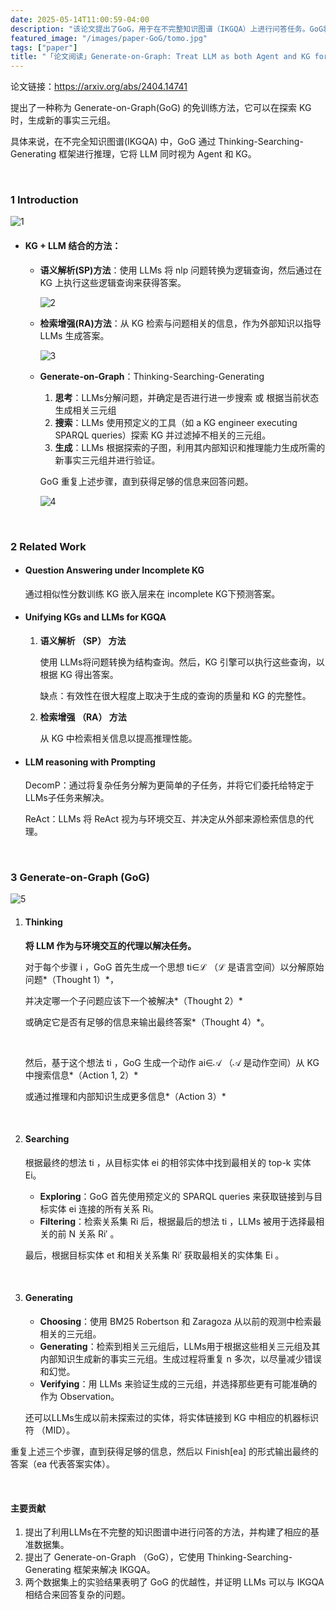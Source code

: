 ```yaml
---
date: 2025-05-14T11:00:59-04:00
description: "该论文提出了GoG，用于在不完整知识图谱（IKGQA）上进行问答任务。GoG将LLM同时作为代理和知识图谱，通过“思考-搜索-生成”框架动态整合外部知识图谱和LLM的内部知识。该方法有效缓解了LLM的知识不足和幻觉问题，为复杂问答任务提供了新思路。"
featured_image: "/images/paper-GoG/tomo.jpg"
tags: ["paper"]
title: "「论文阅读」Generate-on-Graph: Treat LLM as both Agent and KG for Incomplete Knowledge Graph Question Answering"
---
```


论文链接：https://arxiv.org/abs/2404.14741

提出了一种称为 Generate-on-Graph(GoG) 的免训练方法，它可以在探索 KG 时，生成新的事实三元组。

具体来说，在不完全知识图谱(IKGQA) 中，GoG 通过 Thinking-Searching-Generating 框架进行推理，它将 LLM 同时视为 Agent 和 KG。

&nbsp;

<!--more-->

### 1 Introduction

![1](/Users/aijunyang/DearAJ.github.io/static/images/paper-GoG/1.png)

+ #### KG + LLM 结合的方法：

  + **语义解析(SP)方法**：使用 LLMs 将 nlp 问题转换为逻辑查询，然后通过在 KG 上执行这些逻辑查询来获得答案。

    ![2](/Users/aijunyang/DearAJ.github.io/static/images/paper-GoG/2.png)

  + **检索增强(RA)方法**：从 KG 检索与问题相关的信息，作为外部知识以指导 LLMs 生成答案。

    ![3](/Users/aijunyang/DearAJ.github.io/static/images/paper-GoG/3.png)

  + **Generate-on-Graph**：Thinking-Searching-Generating

    1. **思考**：LLMs分解问题，并确定是否进行进一步搜索 或 根据当前状态生成相关三元组
    2. **搜索**：LLMs 使用预定义的工具（如 a KG engineer executing SPARQL queries）探索 KG 并过滤掉不相关的三元组。
    3. **生成**：LLMs 根据探索的子图，利用其内部知识和推理能力生成所需的新事实三元组并进行验证。

    GoG 重复上述步骤，直到获得足够的信息来回答问题。

    ![4](/Users/aijunyang/DearAJ.github.io/static/images/paper-GoG/4.png)

&nbsp;

### 2 Related Work

+ #### Question Answering under Incomplete KG

  通过相似性分数训练 KG 嵌入层来在 incomplete KG下预测答案。

+ #### Unifying KGs and LLMs for KGQA

  1. **语义解析 （SP） 方法**

     使用 LLMs将问题转换为结构查询。然后，KG 引擎可以执行这些查询，以根据 KG 得出答案。

     缺点：有效性在很大程度上取决于生成的查询的质量和 KG 的完整性。

  2. **检索增强 （RA） 方法**

     从 KG 中检索相关信息以提高推理性能。

+ #### LLM reasoning with Prompting

  DecomP：通过将复杂任务分解为更简单的子任务，并将它们委托给特定于LLMs子任务来解决。

  ReAct：LLMs 将 ReAct 视为与环境交互、并决定从外部来源检索信息的代理。

&nbsp;

### 3 Generate-on-Graph (GoG) 

![5](/Users/aijunyang/DearAJ.github.io/static/images/paper-GoG/5.png)

1. #### Thinking

   **将 LLM 作为与环境交互的代理以解决任务。**

   对于每个步骤 i ，GoG 首先生成一个思想 ti∈ℒ （ℒ 是语言空间）以分解原始问题*（Thought 1）*，

   并决定哪一个子问题应该下一个被解决*（Thought 2）*

   或确定它是否有足够的信息来输出最终答案*（Thought 4）*。

   &nbsp;

   然后，基于这个想法 ti ，GoG 生成一个动作 ai∈𝒜 （𝒜 是动作空间）从 KG 中搜索信息*（Action 1, 2）*

   或通过推理和内部知识生成更多信息*（Action 3）*

   &nbsp;

2. #### Searching

   根据最终的想法 ti ，从目标实体 ei 的相邻实体中找到最相关的 top-k 实体 Ei。

   + **Exploring**：GoG 首先使用预定义的 SPARQL queries 来获取链接到与目标实体 ei 连接的所有关系 Ri。
   + **Filtering**：检索关系集 Ri 后，根据最后的想法 ti ，LLMs 被用于选择最相关的前 N 关系 Ri′ 。

   最后，根据目标实体 et 和相关关系集 Ri′ 获取最相关的实体集 Ei 。

   &nbsp;

3. #### Generating

   + **Choosing**：使用 BM25 Robertson 和 Zaragoza 从以前的观测中检索最相关的三元组。
   + **Generating**：检索到相关三元组后，LLMs用于根据这些相关三元组及其内部知识生成新的事实三元组。生成过程将重复 n 多次，以尽量减少错误和幻觉。
   + **Verifying**：用 LLMs 来验证生成的三元组，并选择那些更有可能准确的作为 Observation。

   还可以LLMs生成以前未探索过的实体，将实体链接到 KG 中相应的机器标识符 （MID）。

重复上述三个步骤，直到获得足够的信息，然后以 F⁢i⁢n⁢i⁢s⁢h⁢[ea] 的形式输出最终的答案（ea 代表答案实体）。

&nbsp;

#### 主要贡献

1. 提出了利用LLMs在不完整的知识图谱中进行问答的方法，并构建了相应的基准数据集。
2. 提出了 Generate-on-Graph （GoG），它使用 Thinking-Searching-Generating 框架来解决 IKGQA。
3. 两个数据集上的实验结果表明了 GoG 的优越性，并证明 LLMs 可以与 IKGQA 相结合来回答复杂的问题。
